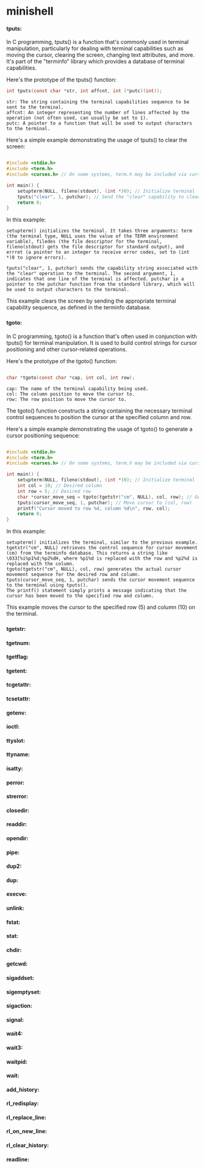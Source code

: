 # minishell

#### tputs:

In C programming, tputs() is a function that's commonly used in terminal manipulation, particularly for dealing with terminal capabilities such as moving the cursor, clearing the screen, changing text attributes, and more. It's part of the "terminfo" library which provides a database of terminal capabilities.

Here's the prototype of the tputs() function:

```c
int tputs(const char *str, int affcnt, int (*putc)(int));
```

    str: The string containing the terminal capabilities sequence to be sent to the terminal.
    affcnt: An integer representing the number of lines affected by the operation (not often used, can usually be set to 1).
    putc: A pointer to a function that will be used to output characters to the terminal.

Here's a simple example demonstrating the usage of tputs() to clear the screen:

```c

#include <stdio.h>
#include <term.h>
#include <curses.h> // On some systems, term.h may be included via curses.h

int main() {
    setupterm(NULL, fileno(stdout), (int *)0); // Initialize terminal
    tputs("clear", 1, putchar); // Send the "clear" capability to clear the screen
    return 0;
}
```

In this example:

    setupterm() initializes the terminal. It takes three arguments: term (the terminal type, NULL uses the value of the TERM environment variable), filedes (the file descriptor for the terminal, fileno(stdout) gets the file descriptor for standard output), and errret (a pointer to an integer to receive error codes, set to (int *)0 to ignore errors).

    tputs("clear", 1, putchar) sends the capability string associated with the "clear" operation to the terminal. The second argument, 1, indicates that one line of the terminal is affected. putchar is a pointer to the putchar function from the standard library, which will be used to output characters to the terminal.

This example clears the screen by sending the appropriate terminal capability sequence, as defined in the terminfo database.
###

#### tgoto:

In C programming, tgoto() is a function that's often used in conjunction with tputs() for terminal manipulation. It is used to build control strings for cursor positioning and other cursor-related operations.

Here's the prototype of the tgoto() function:

```c

char *tgoto(const char *cap, int col, int row);
```
    cap: The name of the terminal capability being used.
    col: The column position to move the cursor to.
    row: The row position to move the cursor to.

The tgoto() function constructs a string containing the necessary terminal control sequences to position the cursor at the specified column and row.

Here's a simple example demonstrating the usage of tgoto() to generate a cursor positioning sequence:

```c

#include <stdio.h>
#include <term.h>
#include <curses.h> // On some systems, term.h may be included via curses.h

int main() {
    setupterm(NULL, fileno(stdout), (int *)0); // Initialize terminal
    int col = 10; // Desired column
    int row = 5; // Desired row
    char *cursor_move_seq = tgoto(tgetstr("cm", NULL), col, row); // Get cursor movement sequence
    tputs(cursor_move_seq, 1, putchar); // Move cursor to (col, row)
    printf("Cursor moved to row %d, column %d\n", row, col);
    return 0;
}
```

In this example:

    setupterm() initializes the terminal, similar to the previous example.
    tgetstr("cm", NULL) retrieves the control sequence for cursor movement (cm) from the terminfo database. This returns a string like \033[%i%p1%d;%p2%dH, where %p1%d is replaced with the row and %p2%d is replaced with the column.
    tgoto(tgetstr("cm", NULL), col, row) generates the actual cursor movement sequence for the desired row and column.
    tputs(cursor_move_seq, 1, putchar) sends the cursor movement sequence to the terminal using tputs().
    The printf() statement simply prints a message indicating that the cursor has been moved to the specified row and column.

This example moves the cursor to the specified row (5) and column (10) on the terminal.
###
#### tgetstr:
#### tgetnum:
#### tgetflag:
#### tgetent:
#### tcgetattr:
#### tcsetattr:
#### getenv:
#### ioctl:
#### ttyslot:
#### ttyname:
#### isatty:
#### perror:
#### strerror:
#### closedir:
#### readdir:
#### opendir:
#### pipe:
#### dup2:
#### dup:
#### execve:
#### unlink:
#### fstat:
#### stat:
#### chdir:
#### getcwd:
#### sigaddset:
#### sigemptyset:
#### sigaction:
#### signal:
#### wait4:
#### wait3:
#### waitpid:
#### wait:
#### add_history:
#### rl_redisplay:
#### rl_replace_line:
#### rl_on_new_line:
#### rl_clear_history:
#### readline:
